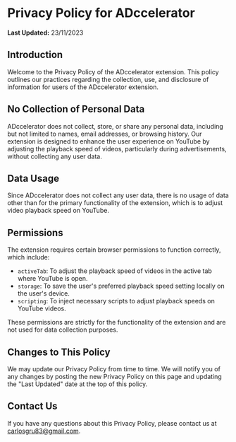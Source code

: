 <html>
<head>
  </head>
<body>
  <h1>Privacy Policy for ADccelerator</h1>
  
  <p><strong>Last Updated:</strong> 23/11/2023</p>

  <h2>Introduction</h2>
  <p>Welcome to the Privacy Policy of the ADccelerator extension. This policy outlines our practices regarding the collection, use, and disclosure of information for users of the ADccelerator extension.</p>

  <h2>No Collection of Personal Data</h2>
  <p>ADccelerator does not collect, store, or share any personal data, including but not limited to names, email addresses, or browsing history. Our extension is designed to enhance the user experience on YouTube by adjusting the playback speed of videos, particularly during advertisements, without collecting any user data.</p>

  <h2>Data Usage</h2>
  <p>Since ADccelerator does not collect any user data, there is no usage of data other than for the primary functionality of the extension, which is to adjust video playback speed on YouTube.</p>

  <h2>Permissions</h2>
  <p>The extension requires certain browser permissions to function correctly, which include:</p>
  <ul>
    <li><code>activeTab</code>: To adjust the playback speed of videos in the active tab where YouTube is open.</li>
    <li><code>storage</code>: To save the user's preferred playback speed setting locally on the user's device.</li>
    <li><code>scripting</code>: To inject necessary scripts to adjust playback speeds on YouTube videos.</li>
  </ul>
  <p>These permissions are strictly for the functionality of the extension and are not used for data collection purposes.</p>

  <h2>Changes to This Policy</h2>
  <p>We may update our Privacy Policy from time to time. We will notify you of any changes by posting the new Privacy Policy on this page and updating the "Last Updated" date at the top of this policy.</p>

  <h2>Contact Us</h2>
  <p>If you have any questions about this Privacy Policy, please contact us at <a href="mailto:carlosgru83@gmail.com">carlosgru83@gmail.com</a>.</p>
</body>
</html>
